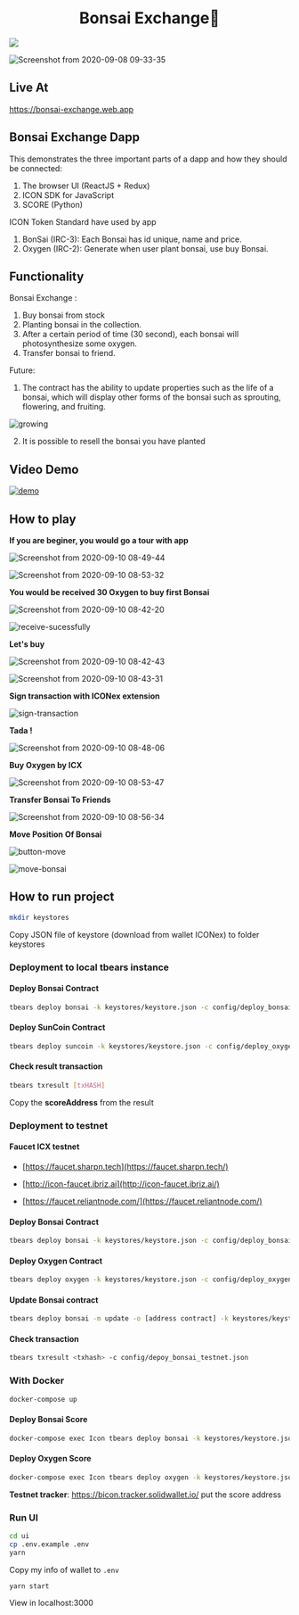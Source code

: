 <h1  align="center">Bonsai Exchange👋</h1>

<p>
<img  src="https://img.shields.io/badge/version-1.0.0-blue.svg?cacheSeconds=2592000"  />
</p>

![Screenshot from 2020-09-08 09-33-35](https://user-images.githubusercontent.com/52224456/92427338-69d30380-f1b6-11ea-81f3-7a38989735ae.png)

## Live At

https://bonsai-exchange.web.app

## Bonsai Exchange Dapp

This demonstrates the three important parts of a dapp and how they should be connected:

1. The browser UI (ReactJS + Redux)
2. ICON SDK for JavaScript
3. SCORE (Python)

ICON Token Standard have used by app

1. BonSai (IRC-3): Each Bonsai has id unique, name and price.
2. Oxygen (IRC-2): Generate when user plant bonsai, use buy Bonsai.

## Functionality

Bonsai Exchange :

1. Buy bonsai from stock
2. Planting bonsai in the collection.
3. After a certain period of time (30 second), each bonsai will photosynthesize some oxygen.
4. Transfer bonsai to friend.

Future:

1. The contract has the ability to update properties such as the life of a bonsai, which will display other forms of the bonsai such as sprouting, flowering, and fruiting.

![growing](https://user-images.githubusercontent.com/52224456/92190568-b43d4300-ee8b-11ea-8699-3ce18938ed26.png)

2. It is possible to resell the bonsai you have planted

## Video Demo

[![demo](http://img.youtube.com/vi/VKY4rW4Waz0/0.jpg)](https://www.youtube.com/watch?v=VKY4rW4Waz0 'demo')

## How to play

**If you are beginer, you would go a tour with app**

![Screenshot from 2020-09-10 08-49-44](https://user-images.githubusercontent.com/52224456/92672310-9c116c00-f342-11ea-8184-aa5b09b3a0b1.png)

![Screenshot from 2020-09-10 08-53-32](https://user-images.githubusercontent.com/52224456/92672601-38d40980-f343-11ea-8a63-c8ea4f7288a4.png)

**You would be received 30 Oxygen to buy first Bonsai**

![Screenshot from 2020-09-10 08-42-20](https://user-images.githubusercontent.com/52224456/92672368-b77c7700-f342-11ea-9547-743906113135.png)

![receive-sucessfully](https://user-images.githubusercontent.com/52224456/92562602-70d64080-f2a0-11ea-961e-8968e1c6a60b.png)

**Let's buy**

![Screenshot from 2020-09-10 08-42-43](https://user-images.githubusercontent.com/52224456/92672412-d2e78200-f342-11ea-8145-c8c78a967bc3.png)

![Screenshot from 2020-09-10 08-43-31](https://user-images.githubusercontent.com/52224456/92672428-dbd85380-f342-11ea-8a03-0f3ce01dccad.png)

**Sign transaction with ICONex extension**

![sign-transaction](https://user-images.githubusercontent.com/52224456/92563722-340b4900-f2a2-11ea-8f4f-5439a72de2f8.png)

**Tada !**

![Screenshot from 2020-09-10 08-48-06](https://user-images.githubusercontent.com/52224456/92672489-fca0a900-f342-11ea-9806-1f25207aa48b.png)

**Buy Oxygen by ICX**

![Screenshot from 2020-09-10 08-53-47](https://user-images.githubusercontent.com/52224456/92672666-628d3080-f343-11ea-9c72-5e394669d4de.png)

**Transfer Bonsai To Friends**

![Screenshot from 2020-09-10 08-56-34](https://user-images.githubusercontent.com/52224456/92672725-8e101b00-f343-11ea-8d22-923dd8bf9e09.png)

**Move Position Of Bonsai**

![button-move](https://user-images.githubusercontent.com/52224456/92569395-ca436d00-f2aa-11ea-8145-74f6fed1abc6.png)

![move-bonsai](https://user-images.githubusercontent.com/52224456/92569327-ada73500-f2aa-11ea-80cb-b4d44331450a.png)

## How to run project

```bash
mkdir keystores
```

Copy JSON file of keystore (download from wallet ICONex) to folder keystores

### Deployment to local tbears instance

#### Deploy Bonsai Contract

```bash
tbears deploy bonsai -k keystores/keystore.json -c config/deploy_bonsai_local.json
```

#### Deploy SunCoin Contract

```bash
tbears deploy suncoin -k keystores/keystore.json -c config/deploy_oxygen_local.json
```

#### Check result transaction

```bash
tbears txresult [txHASH]
```

Copy the **scoreAddress** from the result

### Deployment to testnet

#### Faucet ICX testnet

- [https://faucet.sharpn.tech](https://faucet.sharpn.tech/)

- [http://icon-faucet.ibriz.ai](http://icon-faucet.ibriz.ai/)

- [https://faucet.reliantnode.com/](https://faucet.reliantnode.com/)

#### Deploy Bonsai Contract

```bash
tbears deploy bonsai -k keystores/keystore.json -c config/deploy_bonsai_testnet.json
```

#### Deploy Oxygen Contract

```bash
tbears deploy oxygen -k keystores/keystore.json -c config/deploy_oxygen_testnet.json
```

#### Update Bonsai contract

```bash
tbears deploy bonsai -m update -o [address contract] -k keystores/keystore2.json -c config/deploy_bonsai_testnet.json
```

#### Check transaction

```bash
tbears txresult <txhash> -c config/depoy_bonsai_testnet.json
```

### With Docker

```bash
docker-compose up
```

#### Deploy Bonsai Score

```bash
docker-compose exec Icon tbears deploy bonsai -k keystores/keystore.json -c config/deploy_bonsai_testnet.json
```

#### Deploy Oxygen Score

```bash
docker-compose exec Icon tbears deploy oxygen -k keystores/keystore.json -c config/deploy_oxygen_testnet.json
```

**Testnet tracker**: https://bicon.tracker.solidwallet.io/ put the score address

### Run UI

```bash
cd ui
cp .env.example .env
yarn
```

Copy my info of wallet to `.env`

```bash
yarn start
```

View in localhost:3000
